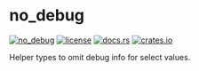# no_debug

[![no_debug](https://github.com/Cypher1/no_debug/actions/workflows/no_debug.yml/badge.svg)](https://github.com/Cypher1/no_debug/actions/workflows/no_debug.yml)
[![license](https://img.shields.io/github/license/Cypher1/no_debug)](./LICENSE)
[![docs.rs](https://img.shields.io/docsrs/no_debug)](https://docs.rs/no_debug/latest/no_debug/)
[![crates.io](https://img.shields.io/crates/v/no_debug)](https://crates.io/crates/no_debug)

Helper types to omit debug info for select values.
